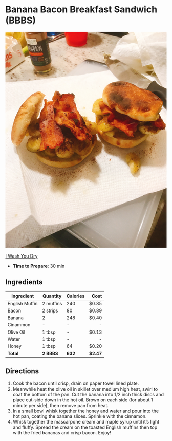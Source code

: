 # Banana Bacon Breakfast Sandwich (BBBS)
![](https://raw.githubusercontent.com/bucktower/cookbook/master/photos/IMG_2488.JPG)

[I Wash You Dry](https://www.iwashyoudry.com/2015/06/08/fried-banana-and-bacon-breakfast-sandwich)

- **Time to Prepare**: 30 min

## Ingredients
| Ingredient     | Quantity  | Calories |  Cost |
|----------------|-----------|----------|------:|
| English Muffin | 2 muffins | 240      | $0.85     |
| Bacon          | 2 strips  | 80       | $0.89     |
| Banana         | 2         | 248      | $0.40     |
| Cinammon       | -         | -        |     -     |
| Olive Oil      | 1 tbsp    | -        | $0.13     |
| Water          | 1 tbsp    | -        | -         |
| Honey          | 1 tbsp    | 64       | $0.20     |
| **Total**      | **2 BBBS**| **632**  | **$2.47** |

## Directions
1. Cook the bacon until crisp, drain on paper towel lined plate.
2. Meanwhile heat the olive oil in skillet over medium high heat, swirl to coat the bottom of the pan. Cut the banana into 1/2 inch thick discs and place cut-side down in the hot oil. Brown on each side (for about 1 minute per side), then remove pan from heat.
3. In a small bowl whisk together the honey and water and pour into the hot pan, coating the banana slices. Sprinkle with the cinnamon.
4. Whisk together the mascarpone cream and maple syrup until it’s light and fluffy. Spread the cream on the toasted English muffins then top with the fried bananas and crisp bacon. Enjoy!